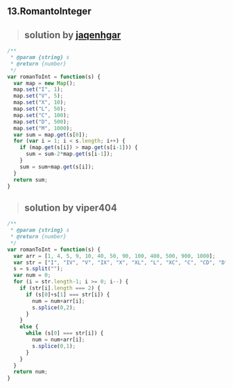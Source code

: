## 13.RomantoInteger
> ## solution by [jaqenhgar](https://discuss.leetcode.com/topic/27024/java-solution-clean-and-simple-7-ms)

```javascript
/**
 * @param {string} s
 * @return {number}
 */
var romanToInt = function(s) {
  var map = new Map();
  map.set("I", 1);
  map.set("V", 5);
  map.set("X", 10);
  map.set("L", 50);
  map.set("C", 100);
  map.set("D", 500);
  map.set("M", 1000);
  var sum = map.get(s[0]);
  for (var i = 1; i < s.length; i++) {
    if (map.get(s[i]) > map.get(s[i-1])) {
      sum = sum-2*map.get(s[i-1]);
    }
    sum = sum+map.get(s[i]);
  }
  return sum;
}
```
> ## solution by viper404

```javascript
/**
 * @param {string} s
 * @return {number}
 */
var romanToInt = function(s) {
  var arr = [1, 4, 5, 9, 10, 40, 50, 90, 100, 400, 500, 900, 1000];
  var str = ["I", "IV", "V", "IX", "X", "XL", "L", "XC", "C", "CD", "D", "CM", "M"];
  s = s.split("");
  var num = 0;
  for (i = str.length-1; i >= 0; i--) {
    if (str[i].length === 2) {
      if (s[0]+s[1] === str[i]) {
        num = num+arr[i];
        s.splice(0,2);
      }
    }
    else {
      while (s[0] === str[i]) {
        num = num+arr[i];
        s.splice(0,1);
      }
    }
  }
  return num;
}
```
